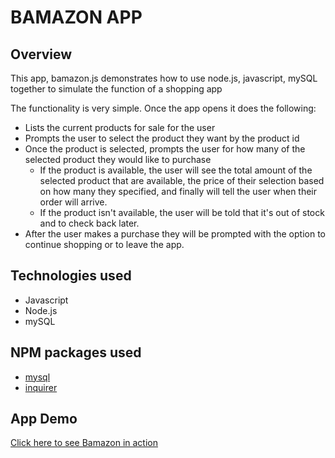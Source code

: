 # BAMAZON APP

## Overview

This app, bamazon.js demonstrates how to use node.js, javascript, mySQL together to simulate the function of a shopping app

The functionality is very simple. Once the app opens it does the following:
  
* Lists the current products for sale for the user
* Prompts the user to select the product they want by the product id
* Once the product is selected, prompts the user for how many of the selected product they would like to purchase
  * If the product is available, the user will see the total amount of the selected product that are available, the price of their selection based on how many they specified, and finally will tell the user when their order will arrive.
  * If the product isn't available, the user will be told that it's out of stock and to check back later. 
* After the user makes a purchase they will be prompted with the option to continue shopping or to leave the app.

## Technologies used

* Javascript
* Node.js
* mySQL

## NPM packages used

* [mysql](https://www.npmjs.com/package/mysql#connection-options)
* [inquirer](https://github.com/sameeri/Code-Inquirer/wiki/Asking-questions-away-with-Inquirer!)

## App Demo
[Click here to see Bamazon in action](https://www.tbd.com)